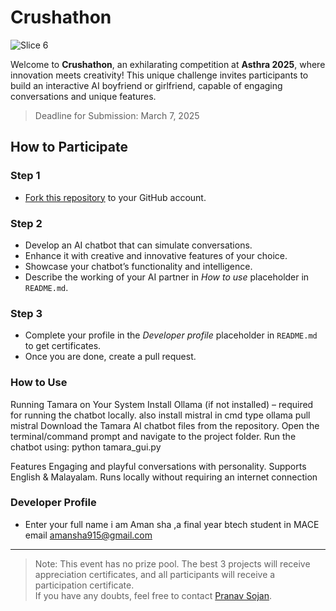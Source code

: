 # Crushathon
![Slice 6](https://github.com/user-attachments/assets/89e3f3e2-bcfa-4483-bfea-e3e2f5439c00)

Welcome to **Crushathon**, an exhilarating competition at **Asthra 2025**, where innovation meets creativity! This unique challenge invites participants to build an interactive AI boyfriend or girlfriend, capable of engaging conversations and unique features.

> Deadline for Submission: March 7, 2025

## How to Participate
### Step 1
- [Fork this repository](https://github.com/nexussjcet/Crushathon/fork) to your GitHub account.

### Step 2
- Develop an AI chatbot that can simulate conversations.
- Enhance it with creative and innovative features of your choice.
- Showcase your chatbot’s functionality and intelligence.
- Describe the working of your AI partner in _How to use_ placeholder in `README.md`.

### Step 3
- Complete your profile in the _Developer profile_ placeholder in `README.md` to get certificates.
- Once you are done, create a pull request.


### How to Use
Running Tamara on Your System
Install Ollama (if not installed) – required for running the chatbot locally.
also install mistral
in cmd type ollama pull mistral
Download the Tamara AI chatbot files from the repository.
Open the terminal/command prompt and navigate to the project folder.
Run the chatbot using:
python tamara_gui.py


Features
Engaging and playful conversations with personality.
Supports English & Malayalam.
Runs locally without requiring an internet connection

### Developer Profile

- Enter your full name
i am Aman sha ,a final year btech student in MACE
email  amansha915@gmail.com

--- 
> Note:
> This event has no prize pool. The best 3 projects will receive appreciation certificates, and all participants will receive a participation certificate.  
> If you have any doubts, feel free to contact [Pranav Sojan](https://wa.me/918113015528).

